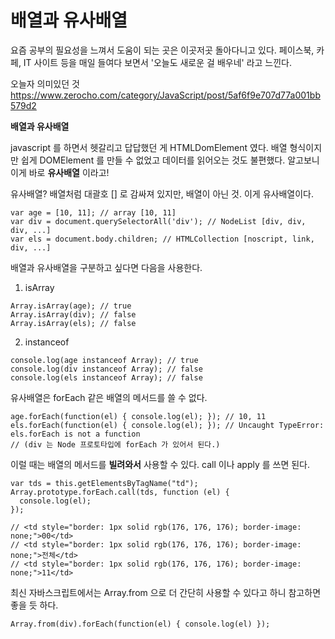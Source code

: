 # 배열과 유사배열

요즘 공부의 필요성을 느껴서 도움이 되는 곳은 이곳저곳 돌아다니고 있다.
페이스북, 카페, IT 사이트 등을 매일 들여다 보면서 '오늘도 새로운 걸 배우네' 라고 느낀다.

오늘자 의미있던 것
https://www.zerocho.com/category/JavaScript/post/5af6f9e707d77a001bb579d2

**배열과 유사배열**

javascript 를 하면서 헷갈리고 답답했던 게 HTMLDomElement 였다.
배열 형식이지만 쉽게 DOMElement 를 만들 수 없었고 데이터를 읽어오는 것도 불편했다.
알고보니 이게 바로 **유사배열** 이라고!

유사배열?
배열처럼 대괄호 [] 로 감싸져 있지만, 배열이 아닌 것. 이게 유사배열이다.
```
var age = [10, 11]; // array [10, 11]
var div = document.querySelectorAll('div'); // NodeList [div, div, div, ...]
var els = document.body.children; // HTMLCollection [noscript, link, div, ...]
```

배열과 유사배열을 구분하고 싶다면 다음을 사용한다.
1. isArray
```
Array.isArray(age); // true
Array.isArray(div); // false
Array.isArray(els); // false
```
2. instanceof
```
console.log(age instanceof Array); // true
console.log(div instanceof Array); // false
console.log(els instanceof Array); // false
```

유사배열은 forEach 같은 배열의 메서드를 쓸 수 없다.
```
age.forEach(function(el) { console.log(el); }); // 10, 11
els.forEach(function(el) { console.log(el); }); // Uncaught TypeError: els.forEach is not a function
// (div 는 Node 프로토타입에 forEach 가 있어서 된다.)
```


이럴 때는 배열의 메서드를 **빌려와서** 사용할 수 있다.
call 이나 apply 를 쓰면 된다.
```
var tds = this.getElementsByTagName("td");
Array.prototype.forEach.call(tds, function (el) {
  console.log(el);
});

// <td style="border: 1px solid rgb(176, 176, 176); border-image: none;">00</td>
// <td style="border: 1px solid rgb(176, 176, 176); border-image: none;">전체</td>
// <td style="border: 1px solid rgb(176, 176, 176); border-image: none;">11</td>
```

최신 자바스크립트에서는 Array.from 으로 더 간단히 사용할 수 있다고 하니 참고하면 좋을 듯 하다.
```
Array.from(div).forEach(function(el) { console.log(el) });
```




